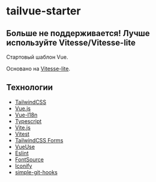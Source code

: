 # tailvue-starter

## Больше не поддерживается! Лучше используйте Vitesse/Vitesse-lite

Стартовый шаблон Vue.

Основано на [Vitesse-lite](https://github.com/antfu/vitesse-lite).

## Технологии

- [TailwindCSS](https://tailwindcss.com/)
- [Vue.js](https://vuejs.org/)
- [Vue-I18n](https://vue-i18n.intlify.dev/)
- [Typescript](https://www.typescriptlang.org/)
- [Vite.js](https://vitejs.dev/)
- [Vitest](https://vitest.dev/)
- [TailwindCSS Forms](https://github.com/tailwindlabs/tailwindcss-forms)
- [VueUse](https://vueuse.org/)
- [Eslint](https://eslint.org/)
- [FontSource](https://fontsource.org/)
- [Iconify](https://iconify.design/)
- [simple-git-hooks](https://github.com/toplenboren/simple-git-hooks/)
